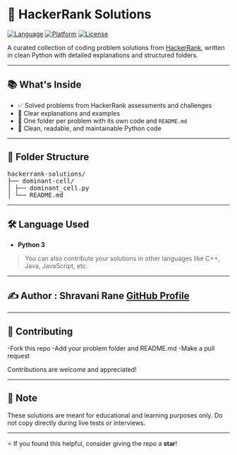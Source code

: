 # 🚀 HackerRank Solutions

[![Language](https://img.shields.io/badge/language-Python%203-blue?logo=python)](https://www.python.org/)
[![Platform](https://img.shields.io/badge/Platform-HackerRank-1f425f?logo=hackerrank)](https://www.hackerrank.com/)
[![License](https://img.shields.io/badge/license-MIT-green)](LICENSE)

A curated collection of coding problem solutions from [HackerRank](https://www.hackerrank.com/), written in clean Python with detailed explanations and structured folders.

---

## 📚 What's Inside

- ✅ Solved problems from HackerRank assessments and challenges
- 🧠 Clear explanations and examples
- 📂 One folder per problem with its own code and `README.md`
- 🧼 Clean, readable, and maintainable Python code

---

## 📁 Folder Structure
<pre>
hackerrank-solutions/
├── dominant-cell/
│ ├── dominant_cell.py
│ └── README.md
</pre>

---

## 🛠️ Language Used

- **Python 3**

> You can also contribute your solutions in other languages like C++, Java, JavaScript, etc.

---

## ✍️ Author : **Shravani Rane**  [GitHub Profile](https://github.com/shravanirane)

---

## 🤝 Contributing
-Fork this repo
-Add your problem folder and README.md
-Make a pull request

Contributions are welcome and appreciated!

---

## 📌 Note

These solutions are meant for educational and learning purposes only. Do not copy directly during live tests or interviews.

---

⭐ If you found this helpful, consider giving the repo a **star**! 

